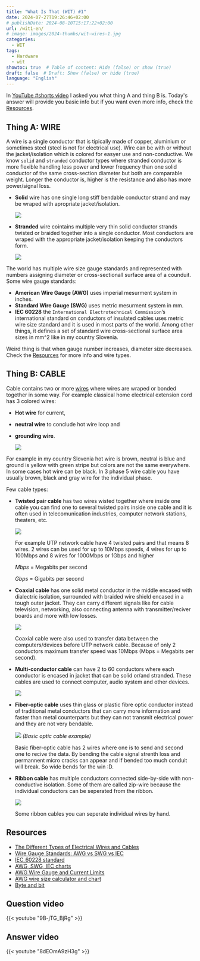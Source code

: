 ```yaml
---
title: "What Is That (WIT) #1"
date: 2024-07-27T19:26:46+02:00
# publishDate: 2024-08-10T15:17:22+02:00
url: /wit1-en/
# image: images/2024-thumbs/wit-wires-1.jpg
categories:
  - WIT
tags: 
  - Hardware
  - wit
showtoc: true  # Table of content: Hide (false) or show (true)
draft: false  # Draft: Show (false) or hide (true)
language: "English"
---
```


In [YouTube #shorts video](#videos---question-and-answer "Click/tap to jump to section: Videos - question and answer!") I asked you what thing A and thing B is. Today's answer will provide you basic info but if you want even more info, check the [Resources](#resources "Click/tap to jump to section: Resources!").

## Thing A: WIRE

A wire is a single conductor that is tipically made of copper, aluminium or sometimes steel (steel is not for electrical use). Wire can be with or without the jacket/isolation which is colored for easyer use and non-conductive. We know `solid` and `stranded` conductor types where stranded conductor is more flexible handling less power and lower frequency than one solid conductor of the same cross-section diameter but both are comparable weight. Longer the conductor is, higher is the resistance and also has more power/signal loss.

- **Solid** wire has one single long stiff bendable conductor strand and may be wraped with apropriate jacket/isolation.

  ![](/images/WIT1/Wire_solid.jpg)
- **Stranded** wire cointains multiple very thin solid conductor strands twisted or braided together into a single conductor. Most conductors are wraped with the appropriate jacket/isolation keeping the conductors form.

  ![](/images/WIT1/Wire_stranded.jpg)

The world has multiple wire size gauge standards and represented with numbers assigning diameter or cross-sectionall surface area of a counduit. Some wire gauge standards:

- **American Wire Gauge (AWG)** uses imperial mesurment system in inches.
- **Standard Wire Gauge (SWG)** uses metric mesurment system in mm.
- **IEC 60228** the `International Electrotechnical Commission`’s international standard on conductors of insulated cables uses metric wire size standard and it is used in most parts of the world. Among other things, it defines a set of standard wire cross-sectional surface area sizes in mm^2 like in my country Slovenia.

Weird thing is that when gauge number increases, diameter size decreases. Check the [Resources](#resources "Click/tap to jump to section: Resources") for more info and wire types.

## Thing B: CABLE

Cable contains two or more [wires](#thing-a-wire "Click/tap to jump to section: Thing A: WIRE") where wires are wraped or bonded together in some way. For example classical home electrical extension cord has 3 colored wires:

- **Hot wire** for current,
- **neutral wire** to conclude hot wire loop and 
- **grounding wire**. 

  ![](/images/WIT1/Cable_multi-wire.jpg)
 
For example in my country Slovenia hot wire is brown, neutral is blue and ground is yellow with green stripe but colors are not the same everywhere. In some cases hot wire can be black. In 3 phase 5 wire cable you have usually brown, black and gray wire for the individual phase.

Few cable types:

- **Twisted pair cable** has two wires wisted together where inside one cable you can find one to several twisted pairs inside one cable and it is often used in telecomunication industries, computer network stations, theaters, etc. 
  
   ![](/images/WIT1/Cable_twisted_pair.jpg)
  
  For example UTP network cable have 4 twisted pairs and that means 8 wires. 2 wires can be used for up to 10Mbps speeds, 4 wires for up to 100Mbps and 8 wires for 1000Mbps or 1Gbps and higher 
  
  *Mbps* = Megabits per second
  
  *Gbps* = Gigabits per second
- **Coaxial cable** has one solid metal conductor in the middle encased with dialectric isolation, surrounded with braided wire shield encased in a tough outer jacket. They can carry different signals like for cable television, networking, also connecting antenna with transmitter/reciver boards and more with low losses. 
  
  ![](/images/WIT1/En_Coaxial_cable.jpg)

  Coaxial cable were also used to transfer data between the computers/devices before UTP network cable. Because of only 2 conductors maximum transfer speed was 10Mbps (Mbps = Megabits per second).
- **Multi-conductor cable** can have 2 to 60 conductors where each conductor is encased in jacket that can be solid or/and stranded. These cables are used to connect computer, audio system and other devices.
  
  ![](/images/WIT1/Cable_multi-wire.jpg)

- **Fiber-optic cable** uses thin glass or plastic fibre optic conductor instead of traditional metal conductors that can carry more information and faster than metal counterparts but they can not transmit electrical power and they are not very bendable.
  
  ![](/images/WIT1/En_Basic_fiber_optic_cable_construction.jpg)
  *(Basic optic cable example)*
  
  Basic fiber-optic cable has 2 wires where one is to send and second one to recive the data. By bending the cable signal strenth loss and permannent micro cracks can appear and if bended too much conduit will break. So wide bends for the win :D.
- **Ribbon cable** has multiple conductors connected side-by-side with non-conductive isolation. Some of them are called zip-wire because the individual conductors can be seperated from the ribbon.
  
  ![](/images/WIT1/Wire_braided.jpeg)

  Some ribbon cables you can seperate individual wires by hand.

## Resources

- [The Different Types of Electrical Wires and Cables](https://www.jameco.com/Jameco/workshop/Howitworks/different-types-of-electrical-wire-and-cable.html "Click/tap to visit the site!")
- [Wire Gauge Standards: AWG vs SWG vs IEC](https://jemelectronics.com/how-wire-gauge-sizes-work/ "Click/tap to visit the site!")
- [IEC_60228 standard](https://en.wikipedia.org/wiki/IEC_60228 "Click/tap to visit the site!")
- [AWG, SWG, IEC charts](https://www.codeready.org/guides/wire-gauge-chart/ "Click/tap to visit the site!")
- [AWG Wire Gauge and Current Limits](https://www.powerstream.com/Wire_Size.htm "Click/tap to visit the site!")
- [AWG wire size calculator and chart](https://www.rapidtables.com/calc/wire/wire-gauge-chart.html#chart "Click/tap to visit the site!")
- [Byte and bit](https://en.wikipedia.org/wiki/Byte "Click/tap to visit the site!")

## Question video
{{< youtube "9B-jTG_BjRg" >}}

## Answer video
{{< youtube "8dEOmA9zH3g" >}}